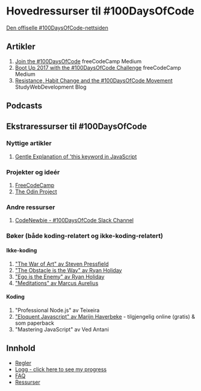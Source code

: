 # Hovedressurser til #100DaysOfCode

[Den offiselle #100DaysOfCode-nettsiden](http://100daysofcode.com/)

## Artikler

1. [Join the #100DaysOfCode](https://medium.freecodecamp.com/join-the-100daysofcode-556ddb4579e4) freeCodeCamp Medium
2. [Boot Up 2017 with the #100DaysOfCode Challenge](https://medium.freecodecamp.com/start-2017-with-the-100daysofcode-improved-and-updated-18ce604b237b) freeCodeCamp Medium 
3. [Resistance, Habit Change and the #100DaysOfCode Movement](https://studywebdevelopment.com/100-days-of-code.html) StudyWebDevelopment Blog

## Podcasts

## Ekstraressurser til #100DaysOfCode

### Nyttige artikler

1. [Gentle Explanation of 'this keyword in JavaScript](https://dmitripavlutin.com/gentle-explanation-of-this-in-javascript/)

### Projekter og ideér

1. [FreeCodeCamp](https://www.freecodecamp.com)
2. [The Odin Project](http://www.theodinproject.com/)

### Andre ressurser

1. [CodeNewbie - #100DaysOfCode Slack Channel](https://codenewbie.typeform.com/to/uwsWlZ)

### Bøker (både koding-relatert og ikke-koding-relatert)

#### Ikke-koding

1. ["The War of Art" av Steven Pressfield](http://www.goodreads.com/book/show/1319.The_War_of_Art)
2. ["The Obstacle is the Way" av Ryan Holiday](http://www.goodreads.com/book/show/18668059-the-obstacle-is-the-way?ac=1&from_search=true)
3. ["Ego is the Enemy" av Ryan Holiday](http://www.goodreads.com/book/show/27036528-ego-is-the-enemy?from_search=true&search_version=service)
4. ["Meditations" av Marcus Aurelius](https://www.goodreads.com/book/show/662925.Meditations)

#### Koding

1. "Professional Node.js" av Teixeira
2. ["Eloquent Javascript" av Marijn Haverbeke](http://eloquentjavascript.net/) - tilgjengelig online (gratis) & som paperback
3. "Mastering JavaScript" av Ved Antani

## Innhold

* [Regler](rules.md)
* [Logg - click here to see my progress](log.md)
* [FAQ](FAQ.md)
* [Ressurser](resources.md)
